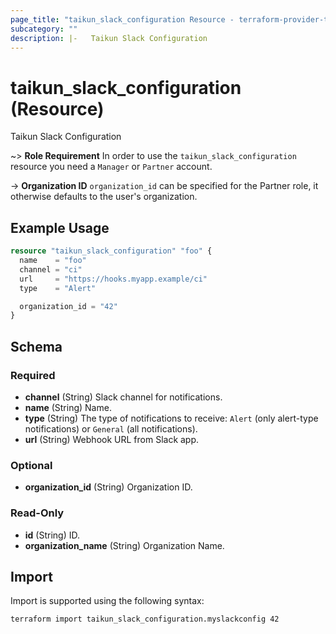 ```yaml
---
page_title: "taikun_slack_configuration Resource - terraform-provider-taikun"
subcategory: ""
description: |-   Taikun Slack Configuration
---
```


# taikun_slack_configuration (Resource)

Taikun Slack Configuration

~> **Role Requirement** In order to use the `taikun_slack_configuration` resource you need a `Manager` or `Partner` account.

-> **Organization ID** `organization_id` can be specified for the Partner role, it otherwise defaults to the user's organization.

## Example Usage

```terraform
resource "taikun_slack_configuration" "foo" {
  name    = "foo"
  channel = "ci"
  url     = "https://hooks.myapp.example/ci"
  type    = "Alert"

  organization_id = "42"
}
```

<!-- schema generated by tfplugindocs -->
## Schema

### Required

- **channel** (String) Slack channel for notifications.
- **name** (String) Name.
- **type** (String) The type of notifications to receive: `Alert` (only alert-type notifications) or `General` (all notifications).
- **url** (String) Webhook URL from Slack app.

### Optional

- **organization_id** (String) Organization ID.

### Read-Only

- **id** (String) ID.
- **organization_name** (String) Organization Name.

## Import

Import is supported using the following syntax:

```shell
terraform import taikun_slack_configuration.myslackconfig 42
```
